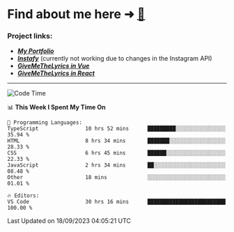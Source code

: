 # Find about me here ➜ [🧑](https://pauabella.dev)

### Project links:
- ***[My Portfolio](https://pauabella.dev)***
- ***[Instafy](https://instafy.me)*** (currently not working due to changes in the Instagram API)
- ***[GiveMeTheLyrics in Vue](https://lyrics.pauabella.dev)***
- ***[GiveMeTheLyrics in React](https://pauabella.dev/GiveMeTheLyrics)***

---
<!--START_SECTION:waka-->
![Code Time](http://img.shields.io/badge/Code%20Time-2%2C460%20hrs%204%20mins-blue)

📊 **This Week I Spent My Time On** 

```text
💬 Programming Languages: 
TypeScript               10 hrs 52 mins      █████████░░░░░░░░░░░░░░░░   35.94 % 
HTML                     8 hrs 34 mins       ███████░░░░░░░░░░░░░░░░░░   28.33 % 
CSS                      6 hrs 45 mins       ██████░░░░░░░░░░░░░░░░░░░   22.33 % 
JavaScript               2 hrs 34 mins       ██░░░░░░░░░░░░░░░░░░░░░░░   08.48 % 
Other                    18 mins             ░░░░░░░░░░░░░░░░░░░░░░░░░   01.01 % 

🔥 Editors: 
VS Code                  30 hrs 16 mins      █████████████████████████   100.00 % 
```


 Last Updated on 18/09/2023 04:05:21 UTC
<!--END_SECTION:waka-->
